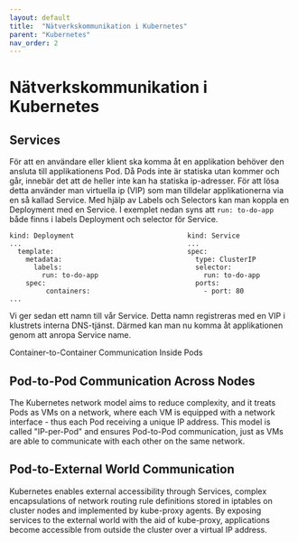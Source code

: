 ```yaml
---
layout: default
title:  "Nätverkskommunikation i Kubernetes"
parent: "Kubernetes"
nav_order: 2
---
```

# Nätverkskommunikation i Kubernetes

## Services
För att en användare eller klient ska komma åt en applikation behöver den ansluta till applikationens Pod. Då Pods inte är statiska utan kommer och går, innebär det att de heller inte kan ha statiska ip-adresser. För att lösa detta använder man virtuella ip (VIP) som man tilldelar applikationerna via en så kallad Service. Med hjälp av Labels och Selectors kan man koppla en Deployment med en Service. I exemplet nedan syns att ```run: to-do-app``` både finns i labels Deployment och selector för Service.

```
kind: Deployment                            kind: Service
...                                         ...
  template:                                 spec:
    metadata:                                 type: ClusterIP
      labels:                                 selector:
        run: to-do-app                          run: to-do-app
    spec:                                     ports:
         containers:                            - port: 80
...
```

Vi ger sedan ett namn till vår Service. Detta namn registreras med en VIP i klustrets interna DNS-tjänst. Därmed kan man nu komma åt applikationen genom att anropa Service name.                 

Container-to-Container Communication Inside Pods

## Pod-to-Pod Communication Across Nodes
The Kubernetes network model aims to reduce complexity, and it treats Pods as VMs on a network, where each VM is equipped with a network interface - thus each Pod receiving a unique IP address. This model is called "IP-per-Pod" and ensures Pod-to-Pod communication, just as VMs are able to communicate with each other on the same network.

## Pod-to-External World Communication
Kubernetes enables external accessibility through Services, complex encapsulations of network routing rule definitions stored in iptables on cluster nodes and implemented by kube-proxy agents. By exposing services to the external world with the aid of kube-proxy, applications become accessible from outside the cluster over a virtual IP address.